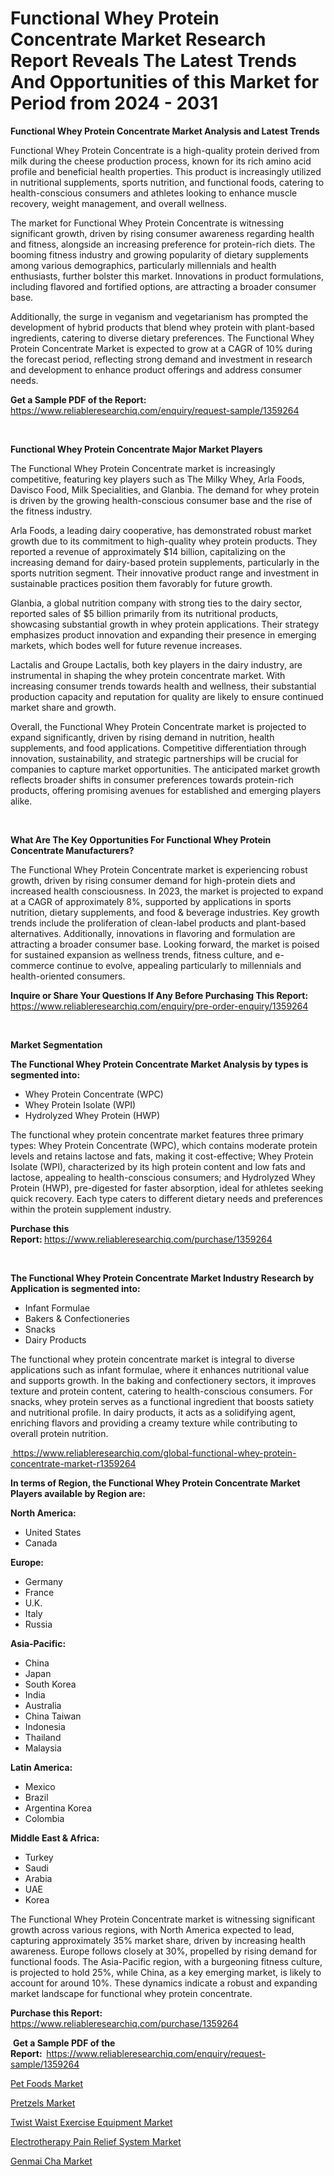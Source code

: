 <p><h1>Functional Whey Protein Concentrate Market Research Report Reveals The Latest Trends And Opportunities of this Market for Period from 2024 - 2031</h1></p><p><strong>Functional Whey Protein Concentrate Market Analysis and Latest Trends</strong></p>
<p><p>Functional Whey Protein Concentrate is a high-quality protein derived from milk during the cheese production process, known for its rich amino acid profile and beneficial health properties. This product is increasingly utilized in nutritional supplements, sports nutrition, and functional foods, catering to health-conscious consumers and athletes looking to enhance muscle recovery, weight management, and overall wellness.</p><p>The market for Functional Whey Protein Concentrate is witnessing significant growth, driven by rising consumer awareness regarding health and fitness, alongside an increasing preference for protein-rich diets. The booming fitness industry and growing popularity of dietary supplements among various demographics, particularly millennials and health enthusiasts, further bolster this market. Innovations in product formulations, including flavored and fortified options, are attracting a broader consumer base.</p><p>Additionally, the surge in veganism and vegetarianism has prompted the development of hybrid products that blend whey protein with plant-based ingredients, catering to diverse dietary preferences. The Functional Whey Protein Concentrate Market is expected to grow at a CAGR of 10% during the forecast period, reflecting strong demand and investment in research and development to enhance product offerings and address consumer needs.</p></p>
<p><strong>Get a Sample PDF of the Report:&nbsp;</strong> <a href="https://www.reliableresearchiq.com/enquiry/request-sample/1359264?utm_campaign=1803&utm_medium=2&utm_source=Github&utm_content=ia&utm_term=29102024&utm_id=functional-whey-protein-concentrate">https://www.reliableresearchiq.com/enquiry/request-sample/1359264</a></p>
<p>&nbsp;</p>
<p><strong>Functional Whey Protein Concentrate Major Market Players</strong></p>
<p><p>The Functional Whey Protein Concentrate market is increasingly competitive, featuring key players such as The Milky Whey, Arla Foods, Davisco Food, Milk Specialities, and Glanbia. The demand for whey protein is driven by the growing health-conscious consumer base and the rise of the fitness industry.</p><p>Arla Foods, a leading dairy cooperative, has demonstrated robust market growth due to its commitment to high-quality whey protein products. They reported a revenue of approximately $14 billion, capitalizing on the increasing demand for dairy-based protein supplements, particularly in the sports nutrition segment. Their innovative product range and investment in sustainable practices position them favorably for future growth.</p><p>Glanbia, a global nutrition company with strong ties to the dairy sector, reported sales of $5 billion primarily from its nutritional products, showcasing substantial growth in whey protein applications. Their strategy emphasizes product innovation and expanding their presence in emerging markets, which bodes well for future revenue increases.</p><p>Lactalis and Groupe Lactalis, both key players in the dairy industry, are instrumental in shaping the whey protein concentrate market. With increasing consumer trends towards health and wellness, their substantial production capacity and reputation for quality are likely to ensure continued market share and growth.</p><p>Overall, the Functional Whey Protein Concentrate market is projected to expand significantly, driven by rising demand in nutrition, health supplements, and food applications. Competitive differentiation through innovation, sustainability, and strategic partnerships will be crucial for companies to capture market opportunities. The anticipated market growth reflects broader shifts in consumer preferences towards protein-rich products, offering promising avenues for established and emerging players alike.</p></p>
<p>&nbsp;</p>
<p><strong>What Are The Key Opportunities For Functional Whey Protein Concentrate Manufacturers?</strong></p>
<p><p>The Functional Whey Protein Concentrate market is experiencing robust growth, driven by rising consumer demand for high-protein diets and increased health consciousness. In 2023, the market is projected to expand at a CAGR of approximately 8%, supported by applications in sports nutrition, dietary supplements, and food & beverage industries. Key growth trends include the proliferation of clean-label products and plant-based alternatives. Additionally, innovations in flavoring and formulation are attracting a broader consumer base. Looking forward, the market is poised for sustained expansion as wellness trends, fitness culture, and e-commerce continue to evolve, appealing particularly to millennials and health-oriented consumers.</p></p>
<p><strong>Inquire or Share Your Questions If Any Before Purchasing This Report:</strong> <a href="https://www.reliableresearchiq.com/enquiry/pre-order-enquiry/1359264?utm_campaign=1803&utm_medium=2&utm_source=Github&utm_content=ia&utm_term=29102024&utm_id=functional-whey-protein-concentrate">https://www.reliableresearchiq.com/enquiry/pre-order-enquiry/1359264</a></p>
<p>&nbsp;</p>
<p><strong>Market Segmentation</strong></p>
<p><strong>The Functional Whey Protein Concentrate Market Analysis by types is segmented into:</strong></p>
<p><ul><li>Whey Protein Concentrate (WPC)</li><li>Whey Protein Isolate (WPI)</li><li>Hydrolyzed Whey Protein (HWP)</li></ul></p>
<p><p>The functional whey protein concentrate market features three primary types: Whey Protein Concentrate (WPC), which contains moderate protein levels and retains lactose and fats, making it cost-effective; Whey Protein Isolate (WPI), characterized by its high protein content and low fats and lactose, appealing to health-conscious consumers; and Hydrolyzed Whey Protein (HWP), pre-digested for faster absorption, ideal for athletes seeking quick recovery. Each type caters to different dietary needs and preferences within the protein supplement industry.</p></p>
<p><strong>Purchase this Report:&nbsp;</strong><a href="https://www.reliableresearchiq.com/purchase/1359264?utm_campaign=1803&utm_medium=2&utm_source=Github&utm_content=ia&utm_term=29102024&utm_id=functional-whey-protein-concentrate">https://www.reliableresearchiq.com/purchase/1359264</a></p>
<p>&nbsp;</p>
<p><strong>The Functional Whey Protein Concentrate Market Industry Research by Application is segmented into:</strong></p>
<p><ul><li>Infant Formulae</li><li>Bakers & Confectioneries</li><li>Snacks</li><li>Dairy Products</li></ul></p>
<p><p>The functional whey protein concentrate market is integral to diverse applications such as infant formulae, where it enhances nutritional value and supports growth. In the baking and confectionery sectors, it improves texture and protein content, catering to health-conscious consumers. For snacks, whey protein serves as a functional ingredient that boosts satiety and nutritional profile. In dairy products, it acts as a solidifying agent, enriching flavors and providing a creamy texture while contributing to overall protein nutrition.</p></p>
<p><a href="https://www.reliableresearchiq.com/global-functional-whey-protein-concentrate-market-r1359264?utm_campaign=1803&utm_medium=2&utm_source=Github&utm_content=ia&utm_term=29102024&utm_id=functional-whey-protein-concentrate">&nbsp;https://www.reliableresearchiq.com/global-functional-whey-protein-concentrate-market-r1359264</a></p>
<p><strong>In terms of Region, the Functional Whey Protein Concentrate Market Players available by Region are:</strong></p>
<p>
    <p> <strong> North America: </strong>
        <ul>
            <li>United States</li>
            <li>Canada</li>
        </ul>
        </p> 
    <p> <strong> Europe: </strong>
        <ul>
            <li>Germany</li>
            <li>France</li>
            <li>U.K.</li>
            <li>Italy</li>
            <li>Russia</li>
        </ul>
        </p> 
    <p> <strong> Asia-Pacific: </strong>
        <ul>
            <li>China</li>
            <li>Japan</li>
            <li>South Korea</li>
            <li>India</li>
            <li>Australia</li>
            <li>China Taiwan</li>
            <li>Indonesia</li>
            <li>Thailand</li>
            <li>Malaysia</li>
        </ul>
        </p> 
    <p> <strong> Latin America: </strong>
        <ul>
            <li>Mexico</li>
            <li>Brazil</li>
            <li>Argentina Korea</li>
            <li>Colombia</li>
        </ul>
        </p> 
    <p> <strong> Middle East & Africa: </strong>
        <ul>
            <li>Turkey</li>
            <li>Saudi</li>
            <li>Arabia</li>
            <li>UAE</li>
            <li>Korea</li>
        </ul>
    </p>
    </p>
<p><p>The Functional Whey Protein Concentrate market is witnessing significant growth across various regions, with North America expected to lead, capturing approximately 35% market share, driven by increasing health awareness. Europe follows closely at 30%, propelled by rising demand for functional foods. The Asia-Pacific region, with a burgeoning fitness culture, is projected to hold 25%, while China, as a key emerging market, is likely to account for around 10%. These dynamics indicate a robust and expanding market landscape for functional whey protein concentrate.</p></p>
<p><strong>Purchase this Report: </strong><a href="https://www.reliableresearchiq.com/purchase/1359264?utm_campaign=1803&utm_medium=2&utm_source=Github&utm_content=ia&utm_term=29102024&utm_id=functional-whey-protein-concentrate">https://www.reliableresearchiq.com/purchase/1359264</a></p>
<p>&nbsp;<strong>Get a Sample PDF of the Report:&nbsp;&nbsp;</strong><a href="https://www.reliableresearchiq.com/enquiry/request-sample/1359264?utm_campaign=1803&utm_medium=2&utm_source=Github&utm_content=ia&utm_term=29102024&utm_id=functional-whey-protein-concentrate">https://www.reliableresearchiq.com/enquiry/request-sample/1359264</a></p>
<p><strong></strong></p>
<p><p><a href="https://www.linkedin.com/pulse/pet-foods-market-industry-trends-forecast-period-from-owtae?utm_campaign=1803&utm_medium=2&utm_source=Github&utm_content=ia&utm_term=29102024&utm_id=functional-whey-protein-concentrate">Pet Foods Market</a></p><p><a href="https://www.linkedin.com/pulse/pretzels-market-emerging-trends-future-prospects-period-hynne?utm_campaign=1803&utm_medium=2&utm_source=Github&utm_content=ia&utm_term=29102024&utm_id=functional-whey-protein-concentrate">Pretzels Market</a></p><p><a href="https://www.linkedin.com/pulse/twist-waist-exercise-equipment-industry-sector-market-dynamics-ril8e?utm_campaign=1803&utm_medium=2&utm_source=Github&utm_content=ia&utm_term=29102024&utm_id=functional-whey-protein-concentrate">Twist Waist Exercise Equipment Market</a></p><p><a href="https://www.linkedin.com/pulse/electrotherapy-pain-relief-system-market-evolution-future-tekxe?utm_campaign=1803&utm_medium=2&utm_source=Github&utm_content=ia&utm_term=29102024&utm_id=functional-whey-protein-concentrate">Electrotherapy Pain Relief System Market</a></p><p><a href="https://www.linkedin.com/pulse/analyzing-global-genmai-cha-market-growth-prospects-future-novoe?utm_campaign=1803&utm_medium=2&utm_source=Github&utm_content=ia&utm_term=29102024&utm_id=functional-whey-protein-concentrate">Genmai Cha Market</a></p></p>